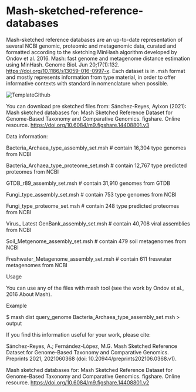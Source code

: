 # Mash-sketched-reference-databases
Mash-sketched reference databases are an up-to-date representation of several NCBI genomic, proteomic and metagenomic data, curated and formatted according to the sketching  MinHash algorithm developed by Ondov et al. 2016. Mash: fast genome and metagenome distance estimation using MinHash. Genome Biol. Jun 20;17(1):132. https://doi.org/10.1186/s13059-016-0997-x. Each dataset is in .msh format and mostly represents information from type material, in order to offer informative contexts with standard in nomenclature when possible.

![TemplateGithub](https://user-images.githubusercontent.com/42699236/115393742-a1237d00-a1a7-11eb-98b1-2d703854a357.jpg)


You can download pre sketched files from:
Sánchez-Reyes, Ayixon (2021): Mash sketched databases for: Mash Sketched Reference Dataset for Genome-Based Taxonomy and Comparative Genomics. figshare. Online resource. https://doi.org/10.6084/m9.figshare.14408801.v3 

Data information:

Bacteria_Archaea_type_assembly_set.msh  # contain 16,304 type genomes from NCBI

Bacteria_Archaea_type_proteome_set.msh  # contain 12,767 type predicted proteomes from NCBI

GTDB_r89_assembly_set.msh               # contain 31,910 genomes from GTDB

Fungi_type_assembly_set.msh             # contain 753 type genomes from NCBI

Fungi_type_proteome_set.msh             # contain 248 type predicted proteomes from NCBI

Virus_ Latest GenBank_assembly_set.msh  # contain 40,708 viral assemblies from NCBI

Soil_Metgenome_assembly_set.msh         # contain 479 soil metagenomes from NCBI

Freshwater_Metagenome_assembly_set.msh  # contain 611 freswater metagenomes from NCBI

Usage

You can use any of the files with mash tool (see the work by Ondov et al., 2016 About Mash).

Example

$ mash dist query_genome  Bacteria_Archaea_type_assembly_set.msh > output

If you find this information useful for your work, please cite:

Sánchez-Reyes, A.; Fernández-López, M.G. Mash Sketched Reference Dataset for Genome-Based Taxonomy and Comparative Genomics. Preprints 2021, 2021060368 (doi: 10.20944/preprints202106.0368.v1).

Mash sketched databases for: Mash Sketched Reference Dataset for Genome-Based Taxonomy and Comparative Genomics. figshare. Online resource. https://doi.org/10.6084/m9.figshare.14408801.v2 
